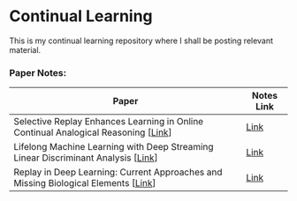 # Continual Learning

This is my continual learning repository where I shall be posting relevant material. 

### Paper Notes:


| Paper |  Notes Link |
| -------- |  -------- | 
|  Selective Replay Enhances Learning in Online Continual Analogical Reasoning [[Link](https://arxiv.org/abs/2103.03987)]  | [Link](https://hackmd.io/@rishika2110/r1nhjM6uu)     |
|  Lifelong Machine Learning with Deep Streaming Linear Discriminant Analysis [[Link](https://arxiv.org/abs/1909.01520)] | [Link](https://hackmd.io/@rishika2110/ryO9Aq0__) |
|  Replay in Deep Learning: Current Approaches and Missing Biological Elements [[Link](https://arxiv.org/abs/2104.04132)] | [Link](https://hackmd.io/@rishika2110/r1x9CX9__)|

